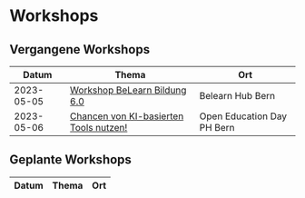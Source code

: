 # Workshops

## Vergangene Workshops

| Datum      | Thema                                                                                                  | Ort                        |
|------------|--------------------------------------------------------------------------------------------------------|----------------------------|
| 2023-05-05 | [Workshop BeLearn Bildung 6.0](https://belearn.swiss/projekt/bildung-6-0-lernen-und-lehren-mit-ku%CC%88nstlicher-intelligenz-inklusion-statt-disruption/)                                                                           | Belearn Hub Bern           |
| 2023-05-06 | [Chancen von KI-basierten Tools nutzen! ](https://openeducationday.ch/programm-2023/p8-track/#chancen) | Open Education Day PH Bern |

## Geplante Workshops

| Datum      | Thema                                                           | Ort                                              |
|------------|-----------------------------------------------------------------|--------------------------------------------------|
